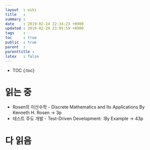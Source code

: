 ```yaml
---
layout  : wiki
title   : 
summary : 
date    : 2019-02-24 22:34:23 +0900
updated : 2019-02-24 23:05:59 +0900
tags    : 
toc     : true
public  : true
parent  : 
parenttitle : 
latex   : false
---
```

* TOC
{:toc}

# 읽는 중
- Rosen의 이산수학 - Discrete Mathematics and Its Applications By Kenneth H. Rosen -> 3p 
- 테스트 주도 개발 - Test-Driven Development: :By Example -> 43p

# 다 읽음
